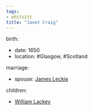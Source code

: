 ```yaml
---
tags:
- whitsitt
title: "Janet Craig"
---
```


birth:
  - date: 1650
  - location: #Glasgow, #Scotland

marriage:
  - spouse: [James Leckie](James%20Leckie.md) 

children:
  - [William Lackey](William%20Lackey.md)
